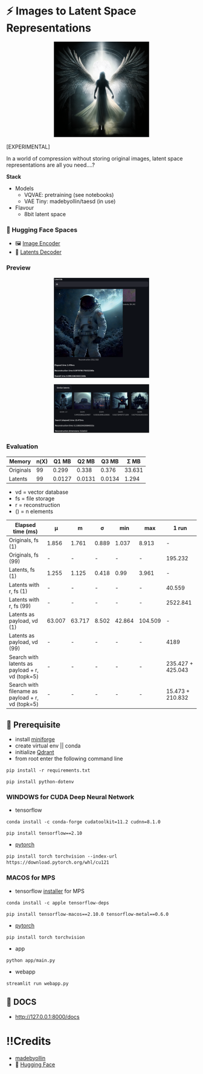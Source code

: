 # ⚡ Images to Latent Space Representations

<p align='center'>
  <img width='50%' src="/asset/angel.png">
</p>

[EXPERIMENTAL]

In a world of compression without storing original images, latent space representations are all you need....?

**Stack**

- Models
    - VQVAE: pretraining (see notebooks)
    - VAE Tiny: madebyollin/taesd (in use)
- Flavour
    - 8bit latent space

### 🤗 Hugging Face Spaces

- 🖼 [Image Encoder](https://huggingface.co/spaces/ciCic/ImageEncoder)
- 🔢 [Latents Decoder](https://huggingface.co/spaces/ciCic/latents-decoder)

### Preview

<p align='center'>
  <img width='50%' src="/asset/astronaut.png">
</p>

<p align='center'>
  <img width='50%' src="/asset/similar_latents.png">
</p>

### Evaluation

| Memory    | n(X) | Q1 MB  | Q2 MB  | Q3  MB | Σ  MB  |
|-----------|------|--------|--------|--------|--------|
| Originals | 99   | 0.299  | 0.338  | 0.376  | 33.631 |
| Latents   | 99   | 0.0127 | 0.0131 | 0.0134 | 1.294  |

- vd = vector database
- fs = file storage
- r = reconstruction
- () = n elements

| Elapsed time (ms)                                | µ      | m      | σ     | min    | max     | 1 run                 |
|--------------------------------------------------|--------|--------|-------|--------|---------|-----------------------|
| Originals, fs (1)                                | 1.856  | 1.761  | 0.889 | 1.037  | 8.913   | -                     |
| Originals, fs (99)                               | -      | -      | -     | -      | -       | 195.232               |
| Latents, fs (1)                                  | 1.255  | 1.125  | 0.418 | 0.99   | 3.961   | -                     |
| Latents with r, fs (1)                           | -      | -      | -     | -      | -       | 40.559                |
| Latents with r, fs (99)                          | -      | -      | -     | -      | -       | 2522.841              |
| Latents as payload, vd (1)                       | 63.007 | 63.717 | 8.502 | 42.864 | 104.509 | -                     |
| Latents as payload, vd (99)                      | -      | -      | -     | -      | -       | 4189                  |
| Search with latents as payload + r, vd (topk=5)  | -      | -      | -     | -      | -       | 235.427 + 425.043     |
| Search with filename as payload + r, vd (topk=5) | -      | -      | -     | -      | -       | 15.473   +    210.832 |

## 🚀 Prerequisite

- install [miniforge](https://github.com/conda-forge/miniforge)
- create virtual env || conda
- initialize [Qdrant](https://qdrant.tech)
- from root enter the following command line

```commandline
pip install -r requirements.txt
```

```commandline
pip install python-dotenv
```

### **WINDOWS** for CUDA Deep Neural Network

- tensorflow

```commandline 
conda install -c conda-forge cudatoolkit=11.2 cudnn=8.1.0
```

```commandline
pip install tensorflow==2.10
```

- [pytorch](https://pytorch.org/get-started)

```commandline
pip install torch torchvision --index-url https://download.pytorch.org/whl/cu121
```

### **MACOS** for MPS

- tensorflow [installer](https://developer.apple.com/metal/tensorflow-plugin/) for MPS

```commandline 
conda install -c apple tensorflow-deps
```

```commandline
pip install tensorflow-macos==2.10.0 tensorflow-metal==0.6.0
```

- [pytorch](https://pytorch.org/get-started)

```commandline 
pip install torch torchvision
```

- app

```commandline
python app/main.py
```

- webapp

```commandline
streamlit run webapp.py
```

## 📖 DOCS

- http://127.0.0.1:8000/docs

# !!Credits

- [madebyollin](https://github.com/madebyollin)
- 🤗 [Hugging Face](https://github.com/huggingface)